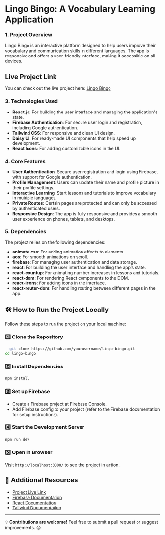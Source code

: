 # Lingo Bingo: A Vocabulary Learning Application

### 1. Project Overview
Lingo Bingo is an interactive platform designed to help users improve their vocabulary and communication skills in different languages. The app is responsive and offers a user-friendly interface, making it accessible on all devices.

## Live Project Link
You can check out the live project here: [Lingo Bingo](https://lingo-bingo-822a4.web.app/)

### 3. Technologies Used
- **React.js**: For building the user interface and managing the application's state.
- **Firebase Authentication**: For secure user login and registration, including Google authentication.
- **Tailwind CSS**: For responsive and clean UI design.
- **Daisy UI**: For ready-made UI components that help speed up development.
- **React Icons**: For adding customizable icons in the UI.

### 4. Core Features
- **User Authentication**: Secure user registration and login using Firebase, with support for Google authentication.
- **Profile Management**: Users can update their name and profile picture in their profile settings.
- **Interactive Learning**: Start lessons and tutorials to improve vocabulary in multiple languages.
- **Private Routes**: Certain pages are protected and can only be accessed by authenticated users.
- **Responsive Design**: The app is fully responsive and provides a smooth user experience on phones, tablets, and desktops.

### 5. Dependencies
The project relies on the following dependencies:
- **animate.css**: For adding animation effects to elements.
- **aos**: For smooth animations on scroll.
- **firebase**: For managing user authentication and data storage.
- **react**: For building the user interface and handling the app’s state.
- **react-countup**: For animating number increases in lessons and tutorials.
- **react-dom**: For rendering React components to the DOM.
- **react-icons**: For adding icons in the interface.
- **react-router-dom**: For handling routing between different pages in the app.

## 🛠 How to Run the Project Locally

Follow these steps to run the project on your local machine:


### 1️⃣ Clone the Repository
 ```bash
   git clone https://github.com/yourusername/lingo-bingo.git
cd lingo-bingo
```

### 2️⃣ Install Dependencies
```bash
npm install
```

### 3️⃣ Set up Firebase
- Create a Firebase project at Firebase Console.
- Add Firebase config to your project (refer to the Firebase documentation for setup instructions).

### 4️⃣ Start the Development Server
```bash
npm run dev
```

### 5️⃣ Open in Browser
Visit `http://localhost:3000/` to see the project in action.

## 📎 Additional Resources
- [Project Live Link](https://nextgen-scholarships.web.app/)
- [Firebase Documentation](https://firebase.google.com/docs)
- [React Documentation](https://reactrouter.com/home)
- [Tailwind Documentation](https://tailwindcss.com/docs/installation/using-vite)

---

💡 **Contributions are welcome!** Feel free to submit a pull request or suggest improvements. 😊
